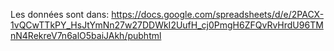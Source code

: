 Les données sont dans: https://docs.google.com/spreadsheets/d/e/2PACX-1vQCwTTkPY_HsJtYmNn27w27DDWkI2UufH_cj0PmgH6ZFQvRvHrdU96TMnN4RekreV7n6alO5baiJAkh/pubhtml
